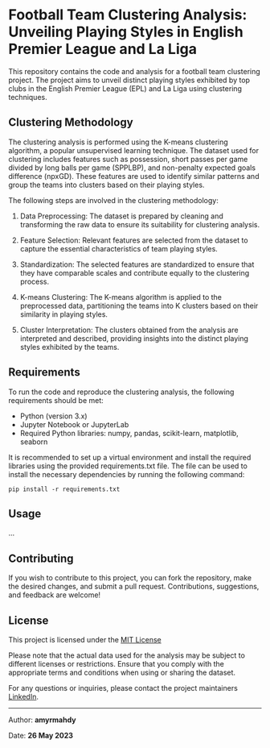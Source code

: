 # **Football Team Clustering Analysis: Unveiling Playing Styles in English Premier League and La Liga**


This repository contains the code and analysis for a football team clustering project. The project aims to unveil distinct playing styles exhibited by top clubs in the English Premier League (EPL) and La Liga using clustering techniques.


## **Clustering Methodology**

The clustering analysis is performed using the K-means clustering algorithm, a popular unsupervised learning technique. The dataset used for clustering includes features such as possession, short passes per game divided by long balls per game (SPPLBP), and non-penalty expected goals difference (npxGD). These features are used to identify similar patterns and group the teams into clusters based on their playing styles.

The following steps are involved in the clustering methodology:

1. Data Preprocessing: The dataset is prepared by cleaning and transforming the raw data to ensure its suitability for clustering analysis.

2. Feature Selection: Relevant features are selected from the dataset to capture the essential characteristics of team playing styles.

3. Standardization: The selected features are standardized to ensure that they have comparable scales and contribute equally to the clustering process.

4. K-means Clustering: The K-means algorithm is applied to the preprocessed data, partitioning the teams into K clusters based on their similarity in playing styles.

5. Cluster Interpretation: The clusters obtained from the analysis are interpreted and described, providing insights into the distinct playing styles exhibited by the teams.

## **Requirements**

To run the code and reproduce the clustering analysis, the following requirements should be met:

 - Python (version 3.x)
 - Jupyter Notebook or JupyterLab
 - Required Python libraries: numpy, pandas, scikit-learn, matplotlib, seaborn

It is recommended to set up a virtual environment and install the required libraries using the provided requirements.txt file. The file can be used to install the necessary dependencies by running the following command:


```
pip install -r requirements.txt
```

## **Usage**

...


## **Contributing**

If you wish to contribute to this project, you can fork the repository, make the desired changes, and submit a pull request. Contributions, suggestions, and feedback are welcome!


## **License**

This project is licensed under the [MIT License](https://opensource.org/license/mit/)


Please note that the actual data used for the analysis may be subject to different licenses or restrictions. Ensure that you comply with the appropriate terms and conditions when using or sharing the dataset.

For any questions or inquiries, please contact the project maintainers [LinkedIn](https://www.linkedin.com/in/amyrmahdy/).



---
Author: **amyrmahdy**

Date: **26 May 2023**

